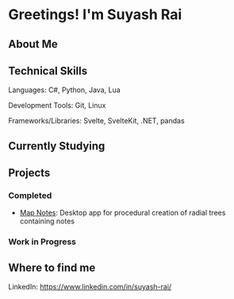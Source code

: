 # Greetings! I'm Suyash Rai

## About Me

## Technical Skills
Languages: C#, Python, Java, Lua

Development Tools: Git, Linux

Frameworks/Libraries: Svelte, SvelteKit, .NET, pandas

## Currently Studying

## Projects
### Completed
- [Map Notes](https://github.com/rai-suyash/map-notes): Desktop app for procedural creation of radial trees containing notes

### Work in Progress

## Where to find me
LinkedIn: https://www.linkedin.com/in/suyash-rai/

<!--
**rai-suyash/rai-suyash** is a ✨ _special_ ✨ repository because its `README.md` (this file) appears on your GitHub profile.

Here are some ideas to get you started:

- 🔭 I’m currently working on ...
- 🌱 I’m currently learning ...
- 👯 I’m looking to collaborate on ...
- 🤔 I’m looking for help with ...
- 💬 Ask me about ...
- 📫 How to reach me: ...
- 😄 Pronouns: ...
- ⚡ Fun fact: ...
-->
